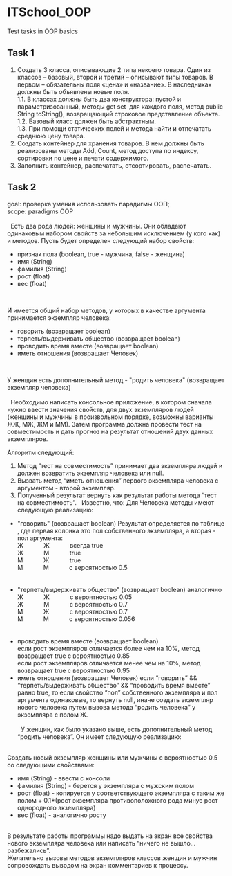 # ITSchool_OOP

Test tasks in OOP basics 

## Task 1

1. Создать 3 класса, описывающие 2 типа некоего товара. Один из классов – базовый, второй и третий – описывают типы товаров. В первом – обязательны поля «цена» и «название». В наследниках должны быть объявлены новые поля.<br>
1.1. В классах должны быть два конструктора: пустой и параметризованный, методы get set  для каждого поля, метод public String toString(), возвращающий строковое представление объекта. <br>
1.2. Базовый класс должен быть абстрактным.  <br>
1.3. При помощи статических полей и метода найти и отпечатать среднюю цену товара. <br>
2. Создать контейнер для хранения товаров. В нем должны быть реализованы методы Add, Count, метод доступа по индексу, сортировки по цене и печати содержимого. 
3. Заполнить контейнер, распечатать, отсортировать, распечатать. 

## Task 2

goal: проверка умения использовать парадигмы ООП; <br> 
scope: paradigms OOP <br><br>
  
Есть два рода людей: женщины и мужчины. Они обладают одинаковым набором свойств за небольшим исключением (у кого как) и методов. 
Пусть будет определен следующий набор свойств: 
- признак пола (boolean, true - мужчина, false - женщина) 
- имя (String) 
- фамилия (String) 
- рост (float) 
- вес (float) <br>

<br>

И имеется общий набор методов, у которых в качестве аргумента принимается экземпляр человека: 
- говорить (возвращает boolean) 
- терпеть/выдерживать общество (возвращает boolean) 
- проводить время вместе (возвращает boolean) 
- иметь отношения (возвращает Человек) <br>

<br>

У женщин есть дополнительный метод - "родить человека" (возвращает экземпляр человека) <br><br>
  
Необходимо написать консольное приложение, в котором сначала нужно ввести значения свойств, 
для двух экземпляров людей (женщины и мужчины в произвольном порядке, возможны варианты ЖЖ, МЖ, ЖМ и ММ). 
Затем программа должна провести тест на совместимость и дать прогноз на результат отношений двух данных экземпляров.

Алгоритм следующий: 
1. Метод “тест на совместимость” принимает два экземпляра людей и должен возвратить экземпляр человека или null. 
2. Вызвать метод “иметь отношения” первого экземпляра человека с аргументом - второй экземпляр. 
3. Полученный результат вернуть как результат работы метода “тест на совместимость”. 
  
Известно, что: 
Для Человека методы имеют следующую реализацию: 
- "говорить" (возвращает boolean) 
Результат определяется по таблице , где первая колонка это пол собственного экземпляра, а вторая - пол аргумента:<br> 
Ж            Ж            всегда true<br>
Ж            М            true <br>
М            Ж            true <br>
М            М            с вероятностью 0.5<br><br> 
  
- "терпеть/выдерживать общество" (возвращает boolean) 
аналогично <br>
Ж            Ж            с вероятностью 0.05 <br>
Ж            М            с вероятностью 0.7 <br>
М            Ж            с вероятностью 0.7 <br>
М            М            с вероятностью 0.056 <br><br>
  
- проводить время вместе (возвращает boolean) <br>
если рост экземпляров отличается более чем на 10%, метод возвращает true с вероятностью 0.85 <br>
если рост экземпляров отличается менее чем на 10%, метод возвращает true с вероятностью 0.95 <br> 
- иметь отношения (возвращает Человек) 
если “говорить” && “терпеть/выдерживать общество” && “проводить время вместе” равно true, 
то если свойство “пол” собственного экземпляра и пол аргумента одинаковые, то вернуть null, иначе 
создать экземпляр нового человека путем вызова метода “родить человека” у экземпляра с полом Ж. <br><br>
  
У женщин, как было указано выше, есть дополнительный метод “родить человека”. Он имеет следующую реализацию: <br><br>

Создать новый экземпляр женщины или мужчины с вероятностью 0.5 со следующими свойствами: 
- имя (String) - ввести с консоли 
- фамилия (String) - берется у экземпляра с мужским полом 
- рост (float) - копируется у соответствующего экземпляра с таким же полом + 0.1*(рост экземпляра противоположного рода минус рост однородного экземпляра) 
- вес (float) - аналогично росту <br><br>

В результате работы программы надо выдать на экран все свойства нового экземпляра человека или написать “ничего не вышло... разбежались”.<br>
Желательно вызовы методов экземпляров классов женщин и мужчин сопровождать выводом на экран комментариев к процессу. 

